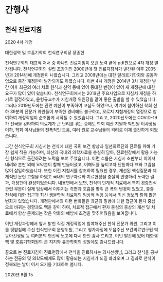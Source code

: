 # 간행사
## 천식 진료지침
2020 4차 개정

대한결핵 및 호흡기학회 천식연구회장
장종현

천식연구회의 대표적 저서 중 하나인 진료지침이 오랜 노력 끝에 pdf판으로 4차 개정 발간됩니다. 천식연구회의 설립 초창기인 2000년에 첫 진료지침서가 발간된 이후 2005년과 2014년에 개정판이 나왔습니다. 그리고 2008년에는 대한 알레르기학회와 공동작업으로 중간 개정판이 발간되기도 하였습니다. 이번 4차 개정은 2014년 3차 개정판 발간 이후 최근의 여러 치료 원칙과 신약 등에 있어 중대한 변경이 있어 새 개정판에 대한 요구가 많이 있어 왔습니다. 천식연구회에서는 2019년 주요사업으로 지침서 개정을 하기로 결정하였고, 윤형규교수가 지침개정 위원장을 맡아 좋은 출발을 할 수 있었습니다. 그러나 2019년도에는 관련 예산이 부족하여 고심도 하였으나, 여기에 참여하신 학회 산하 39분의 전문가 위원들이 부족한 경비에도 불구하고, 오로지 지침개정의 열정으로 참여하여 개정작업이 순조롭게 시작될 수 있었습니다. 그리고, 2020년도에는 COVID-19가 전국을 강타하여 의료계가 큰 난리를 겪는 중에도 학회 예산 지원과 박인원 이사장님 이하, 학회 이사님들의 전폭적인 도움, 여러 원로 교수님들의 격려로 이제 출간하게 되었습니다.

그간 천식연구회 지침서는 천식에 대한 국민 보건 향상과 일선의료진의 진료를 위해 가장 쉽게 적용 가능하며, 최신의 국내외 의학자료를 충실히 담아, 진료현장에서 활용 가능한 형식으로 출간하려는 노력을 보여 주었습니다. 이런 흐름은 지침서 초판부터 이어져 내려와 본판 외에 요약본이 함께 만들어졌고, 이해도를 높이고자 단원마다 표와 그림을 많이 삽입하였습니다. 또한 이전 지침서를 참조하여 필요한 경우, 개선된 핵심질문과 체계적인 문헌 고찰을 하였고 국내의 연구자료와 치료현황을 충실히 반영하려 노력한 결과, 개정판이 완성되었습니다. 내용면에서 보면, 천식의 단계적 치료에서 특히 경증천식 관련 부분이 실제 임상에서 이뤄지는 측면과 호흡을 맞춰 큰 폭의 변경이 있었고, 중증 천식에 대한 접근과 최신 생물학적 치료제의 임상적 적용 등에서 최신 정보와 함께 많은 변화가 있었습니다. 개정판에서의 이런 변화들은 최근의 질병에 대한 접근이 환자 중심으로 바뀌는 경향과도 맥을 같이 하여, 치료적 접근에서 환자 중심의 증상의 개선 및 치료에서 항상 문제되는 잦은 악화의 예방에 초점을 맞추어줬음을 보여줍니다.

이번 개정과정에서 앞서 밝힌 직접 개정작업에 참여해주신 천식 전문가 위원, 그리고 이를 뒷받침해 주신 천식연구회 운영위원, 그리고 평가과정에 도움주신 보건의료연구원 박동아선생님 등 여러분의 헌신적 노고에 다시 한번 감사 드리고, 이번 발간에 있어 대한결핵 및 호흡기학회원의 큰 지지와 유관학회의 성원에도 감사드립니다.

끝으로 본 진료지침이 진료현장에서 천식을 진료하시는 의사선생님, 그리고 천식을 공부하는 전공의 및 의학도에게도 많이 활용되는 지침서가 되길 바라오며 그 결과로 천식이 정복되는 날이 어서 오기를 기대하여 봅니다.

2020년 8월
<PAGE>15